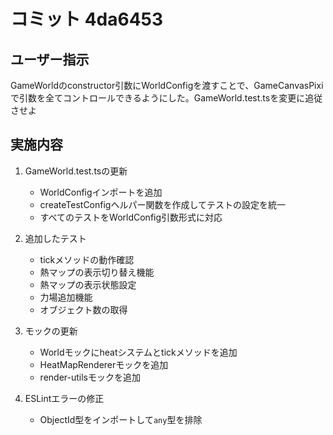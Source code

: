 # コミット 4da6453

## ユーザー指示

GameWorldのconstructor引数にWorldConfigを渡すことで、GameCanvasPixiで引数を全てコントロールできるようにした。GameWorld.test.tsを変更に追従させよ

## 実施内容

1. GameWorld.test.tsの更新
   - WorldConfigインポートを追加
   - createTestConfigヘルパー関数を作成してテストの設定を統一
   - すべてのテストをWorldConfig引数形式に対応

2. 追加したテスト
   - tickメソッドの動作確認
   - 熱マップの表示切り替え機能
   - 熱マップの表示状態設定
   - 力場追加機能
   - オブジェクト数の取得

3. モックの更新
   - Worldモックにheatシステムとtickメソッドを追加
   - HeatMapRendererモックを追加
   - render-utilsモックを追加

4. ESLintエラーの修正
   - ObjectId型をインポートして`any`型を排除
